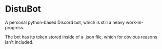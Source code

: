 # DistuBot
A personal python-based Discord bot, which is still a heavy work-in-progress.

The bot has its token stored inside of a .json file, which for obvious reasons isn't included.
